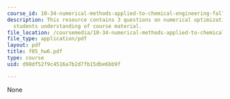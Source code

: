 ```yaml
---
course_id: 10-34-numerical-methods-applied-to-chemical-engineering-fall-2005
description: This resource contains 3 questions on numerical optimization to test
  students understanding of course material.
file_location: /coursemedia/10-34-numerical-methods-applied-to-chemical-engineering-fall-2005/d98df52f9c4516a7b2d7fb15dbe6bb9f_f05_hw6.pdf
file_type: application/pdf
layout: pdf
title: f05_hw6.pdf
type: course
uid: d98df52f9c4516a7b2d7fb15dbe6bb9f

---
```

None